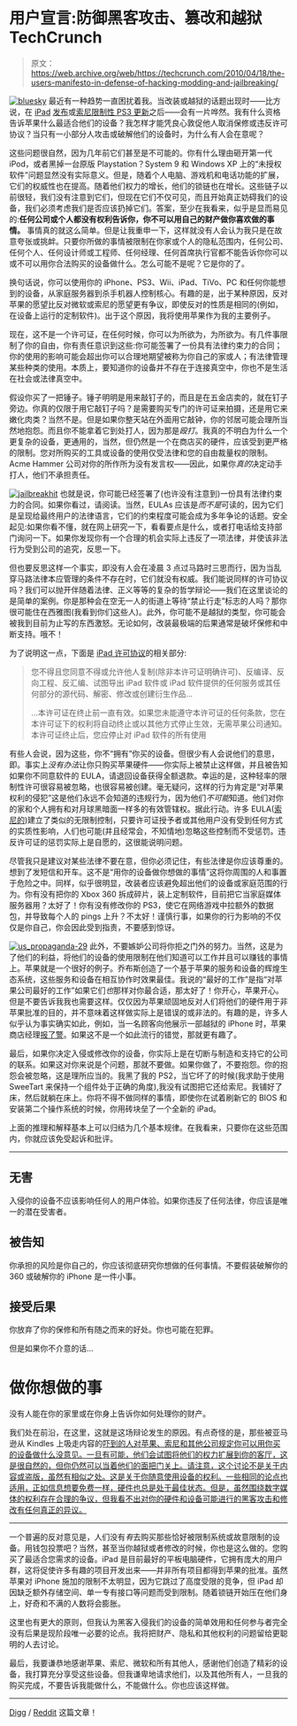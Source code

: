 # 用户宣言:防御黑客攻击、篡改和越狱 TechCrunch

> 原文：<https://web.archive.org/web/https://techcrunch.com/2010/04/18/the-users-manifesto-in-defense-of-hacking-modding-and-jailbreaking/>

[![](img/90d6761f69606b42a774eb1fd596c7a7.png "bluesky")](https://web.archive.org/web/20221012131055/http://www.crunchgear.com/2010/04/18/the-users-manifesto-in-defense-of-hacking-modding-and-jailbreaking/) 
最近有一种趋势一直困扰着我。当改装或越狱的话题出现时——比方说，在 [iPad](https://web.archive.org/web/20221012131055/http://www.crunchgear.com/2010/04/01/and-now-we-wait-for-someone-to-jailbreak-the-ipad/) [发布](https://web.archive.org/web/20221012131055/http://www.crunchgear.com/2010/04/09/two-things-the-ipad-is-inching-closer-to-being-hacked-and-people-are-starting-to-see-why-hacking-it-is-a-good-idea/)或[索尼限制性 PS3 更新](https://web.archive.org/web/20221012131055/http://www.crunchgear.com/2010/04/07/hacker-says-hes-got-linux-on-the-ps3-again/)之后——会有一片哗然。我有什么资格告诉苹果什么最适合他们的设备？我怎样才能凭良心敦促他人取消保修或违反许可协议？当只有一小部分人攻击或破解他们的设备时，为什么有人会在意呢？

这些问题很自然，因为几年前它们甚至是不可能的。你有什么理由砸开第一代 iPod，或者黑掉一台原版 Playstation？System 9 和 Windows XP 上的“未授权软件”问题显然没有实际意义。但是，随着个人电脑、游戏机和电话功能的扩展，它们的权威性也在提高。随着他们权力的增长，他们的锁链也在增长。这些链子以前很轻，我们没有注意到它们，但现在它们不仅可见，而且开始真正妨碍我们的设备，我们必须考虑我们是否应该扔掉它们。答案，至少在我看来，似乎是显而易见的:**任何公司或个人都没有权利告诉你，你不可以用自己的财产做你喜欢做的事情。**
 事情真的就这么简单。但是让我重申一下，这样就没有人会认为我只是在故意夸张或挑衅。只要你所做的事情被限制在你家或个人的隐私范围内，任何公司、任何个人、任何设计师或工程师、任何经理、任何首席执行官都不能告诉你你可以或不可以用你合法购买的设备做什么。怎么可能不是呢？它是你的了。

换句话说，你可以使用你的 iPhone、PS3、Wii、iPad、TiVo、PC 和任何你能想到的设备，从家庭服务器到杀手机器人控制核心。有趣的是，出于某种原因，反对苹果的愿望比反对微软或索尼的愿望更有争议，即使反对的性质是相同的(例如，在设备上运行的定制软件)。出于这个原因，我将使用苹果作为我的主要例子。

现在，这不是一个许可证，在任何时候，你可以为所欲为，为所欲为。有几件事限制了你的自由，你有责任意识到这些:你可能签署了一份具有法律约束力的合同；你的使用的影响可能会超出你可以合理地期望被称为你自己的家或人；有法律管理某些种类的使用。本质上，要知道你的设备并不存在于连接真空中，你也不是生活在社会或法律真空中。

假设你买了一把锤子。锤子明明是用来敲钉子的，而且是在五金店卖的，就在钉子旁边。你真的仅限于用它敲钉子吗？是需要购买专门的许可证来拍摄，还是用它来嫩化肉类？当然不是。但是如果你整天站在外面用它敲钟，你的邻居可能会理所当然地抱怨。而且你不能拿着它到处打人，因为那是*殴打*。我真的不明白为什么一个更复杂的设备，更通用的，当然，但仍然是一个在商店买的硬件，应该受到更严格的限制。您对所购买的工具或设备的使用仅受法律和您的自由裁量权的限制。Acme Hammer 公司对你的所作所为没有发言权——因此，如果你*真的*决定动手打人，他们不承担责任。

[![](img/a58e534187154d4b2e7c689215e4cec8.png "jailbreakhit")](https://web.archive.org/web/20221012131055/https://beta.techcrunch.com/wp-content/uploads/2010/04/jailbreakhit.jpg) 也就是说，你可能已经签署了(也许没有注意到)一份具有法律约束力的合同。如果你看过，请阅读。当然，EULAs 应该是*而不是*可读的，因为它们是呈现给最终用户的法律语言，它们的约束程度可能会成为多年争论的话题。安全起见:如果你看不懂，就在网上研究一下，看看要点是什么，或者打电话给支持部门询问一下。如果你发现你有一个合理的机会实际上违反了一项法律，并使该非法行为受到公司的追究，反思一下。

但也要反思这样一个事实，即没有人会在凌晨 3 点过马路时三思而行，因为当乱穿马路法律本应管理的条件不存在时，它们就没有权威。我们能说同样的许可协议吗？我们可以抛开伴随着法律、正义等等的复杂的哲学辩论——我们在这里谈论的是简单的案例。你是那种会在空无一人的街道上等待“禁止行走”标志的人吗？那你很可能住在西雅图(我看到你们这些人)。此外，你可能不是越狱的类型，你可能会被我到目前为止写的东西激怒。无论如何，改装最极端的后果通常是破坏保修和中断支持。哦不！

为了说明这一点，下面是 [iPad 许可协议](https://web.archive.org/web/20221012131055/http://www.scribd.com/doc/29198816/iPad-Software-License-Agreement)的相关部分:

> 您不得且您同意不得或允许他人复制(除非本许可证明确许可)、反编译、反向工程、反汇编、试图导出 iPad 软件或 iPad 软件提供的任何服务或其任何部分的源代码、解密、修改或创建衍生作品…
> 
> …本许可证在终止前一直有效。如果您未能遵守本许可证的任何条款，您在本许可证下的权利将自动终止或以其他方式停止生效，无需苹果公司通知。本许可证终止后，您应停止对 iPad 软件的所有使用

有些人会说，因为这些，你不“拥有”你买的设备。但很少有人会说他们的意思，即。事实上*没有办法*让你只购买苹果硬件——你实际上被禁止这样做，并且被告知如果你不同意软件的 EULA，请退回设备获得全额退款。幸运的是，这种轻率的限制性许可很容易被忽略，也很容易被创建。毫无疑问，这样的行为肯定是“对苹果权利的侵犯”这是他们永远不会知道的违规行为，因为他们*不可能*知道。他们对你的家和个人拥有和对月球黑暗面一样多的有效管辖权。据此行动。许多 EULA([索尼的](https://web.archive.org/web/20221012131055/http://www.scei.co.jp/ps3-eula/ps3_eula_en.html))建立了类似的无限制控制，只要许可证授予者或其他用户没有受到任何方式的实质性影响，人们也可能(并且经常会，不知情地)忽略这些控制而不受惩罚。违反许可证的惩罚实际上是自愿的，这很能说明问题。

尽管我只是建议对某些法律不要在意，但你必须记住，有些法律是你应该尊重的。想到了发短信和开车。这不是“用你的设备做你想做的事情”这将你周围的人和事置于危险之中。同样，似乎很明显，改装者应该避免超出他们的设备或家庭范围的行为。你有没有把你的 Xbox 360 拆成碎片，装上定制软件，目前把它当家庭媒体服务器用？太好了！你有没有修改你的 PS3，使它在网络游戏中拉额外的数据包，并导致每个人的 pings 上升？不太好！谨慎行事，如果你的行为影响的不仅仅是你自己，你会因此受到指责，不要感到惊讶。

[![](img/ec674d303ff1f7463a9eeceae04556ce.png "us_propaganda-29")](https://web.archive.org/web/20221012131055/https://beta.techcrunch.com/wp-content/uploads/2010/04/us_propaganda-29.jpg) 此外，不要嫉妒公司将你拒之门外的努力。当然，这是为了他们的利益，将他们的设备的使用限制在他们知道可以工作并且可以赚钱的事情上。苹果就是一个很好的例子。乔布斯创造了一个基于苹果的服务和设备的辉煌生态系统，这些服务和设备在相互协作时效果最佳。我说的“最好的工作”是指“对苹果公司最好的工作”如果它们*也*那样对你最合适，那太好了！你开心，苹果开心。但是不要告诉我我也需要这样。仅仅因为苹果顽固地反对人们将他们的硬件用于非苹果批准的目的，并不意味着这样做实际上是错误的或非法的。有趣的是，许多人似乎认为事实确实如此，例如，当一名顾客向他展示一部越狱的 iPhone 时，苹果商店经理[报了警](https://web.archive.org/web/20221012131055/http://www.mobilecrunch.com/2010/02/19/help-ipod-jailbreaker-call-the-police/)。如果这不是一个如此流行的错觉，那就更有趣了。

最后，如果你决定入侵或修改你的设备，你实际上是在切断与制造和支持它的公司的联系。如果这对你来说是个问题，那就不要做。如果你做了，不要抱怨。你的抱怨会被忽略，这是理所应当的。我黑了我的 PS2，当它坏了的时候(我求助于使用 SweeTart 来保持一个组件处于正确的角度),我没有试图把它还给索尼。我铺好了床，然后就躺在床上。你将不得不做同样的事情，即使你在试着刷新它的 BIOS 和安装第二个操作系统的时候，你用砖块垒了一个全新的 iPad。

上面的推理和解释基本上可以归结为几个基本规律。在我看来，只要你在这些范围内，你就应该免受起诉和批评。

* * *

## 无害

入侵你的设备不应该影响任何人的用户体验。如果你违反了任何法律，你应该是唯一的潜在受害者。

## 被告知

你承担的风险是你自己的，你应该彻底研究你想做的任何事情。不要假装破解你的 360 或破解你的 iPhone 是一件小事。

## 接受后果

你放弃了你的保修和所有随之而来的好处。你也可能在犯罪。

但是如果你不介意的话…

# 做你想做的事

没有人能在你的家里或在你身上告诉你如何处理你的财产。

我们处在前沿，在这里，这就是这场辩论发生的原因。有点奇怪的是，那些被亚马逊从 Kindles 上吸走内容的[吓到的人对苹果、索尼和其他公司规定你可以用你买的设备做什么没意见。一旦有可能，他们会试图将他们的权力扩展到你的客厅，这是很自然的，但你仍然可以当着他们的面把门关上。请注意，这个讨论不是关于内容或盗版，虽然有相似之处。这是关于你随意使用设备的权利。一些相同的论点也适用，正如信息想要免费一样，硬件也总是处于最佳状态。但是，虽然围绕数字媒体的权利存在合理的争议，但我看不出对你的硬件和设备可能进行的黑客攻击和修改有任何真正的异议。](https://web.archive.org/web/20221012131055/http://www.crunchgear.com/2009/07/17/amazon-puts-orwell-e-books-in-the-memory-hole/)

* * *

一个普遍的反对意见是，人们没有*有*去购买那些恰好被限制系统或故意限制的设备。用钱包投票吧？当然，甚至当你越狱或者修改的时候，你也是这么做的。您购买了最适合您需求的设备。iPad 是目前最好的平板电脑硬件，它拥有庞大的用户群，这将促使许多有趣的项目开发出来——并非所有项目都得到苹果的批准。虽然苹果对 iPhone 施加的限制不太明显，因为它跳过了高度受限的竞争，但 iPad 却因缺乏额外存储空间、单一专有接口等问题而受到限制。随着锁链开始压在他们身上，好奇和不满的人数将会膨胀。

这里也有更大的原则，但我认为黑客入侵我们的设备的简单效用和任何参与者完全没有后果是现阶段唯一必要的论点。我将把财产、隐私和其他权利的问题留给更聪明的人去讨论。

最后，我要谦恭地感谢苹果、索尼、微软和所有其他人，感谢他们创造了精彩的设备，我打算充分享受这些设备。但我谦卑地请求他们，以及其他所有人，一旦我的购买完成，不要告诉我能做什么，不能做什么。你也应该这样做。

* * *

[Digg](https://web.archive.org/web/20221012131055/http://digg.com/gadgets/User_s_Manifesto_Defense_of_hacking_modding_jailbreaking) / [Reddit](https://web.archive.org/web/20221012131055/http://www.reddit.com/r/technology/comments/bsrod/the_users_manifesto_in_defense_of_hacking_modding/) 这篇文章！